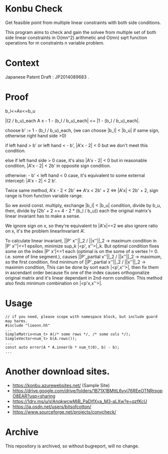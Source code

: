 # Konbu Check
Get feasible point from multiple linear constraints with both side conditions.

This program aims to check and gain the solvee from multiple set of both side linear constraints in O(mn^2) arithmetic and O(mn) sqrt function operations for m constraints n variable problem.

# Context
Japanese Patent Draft : JP2014089683 . 

# Proof
b_l&lt;=Ax&lt;=b_u

|(2 / b_u)_each A x - 1 - (b_l / b_u)_each| &lt;= |1 - (b_l / b_u)_each|.

choose b' := 1 - (b_l / b_u)_each,
(we can choose |b_l| &lt; |b_u| if same sign, otherwise right hand side &gt;0)

if left hand &gt; b' or left hand &lt; - b', |A'x - 2| &lt; 0 but we don't meet this condition.

else if left hand side &gt; 0 case, it's also |A'x - 2| &lt; 0 but in reasonable condition, |A'x - 2| &lt; 2b' in opposite sign condition.

otherwise: - b' &lt; left hand &lt; 0 case, it's equivalent to
some external intercept: |A'x - 2| &lt; 2 b'.

Twice same method, A'x - 2 &lt; 2b' &lt;=&gt; A'x &lt; 2b' + 2 &lt;=&gt; |A'x| &lt; 2b' + 2, sign range is from function variable range.

So we avoid const. multiply, exchange |b_l| &lt; |b_u| condition, divide by b_u, then, divide by (2b' + 2 == 4 - 2 \* (b_l / b_u)) each the original matrix's linear invariant has to make a sense.

We ignore sign on x, so they're equivalent to |A'x|==2 we also ignore ratio on x, it's the problem linearInvariant A'.

To calculate linear invariant, ||P' x''||_2 / ||x''||_2 -&gt; maximum condition in |P' x''|&lt;=1 epsilon, minimize sup_k |&lt;p', x''&gt;|\_k. But optimal condition fixes some on the index |P' x'|&lt;=1 each (optimal is on the some of a vertex != 0. i.e. some of line segment.), causes ||P'_partial x''||_2 / ||x''||_2 -&gt; maximum, so the first condition, find minimum of ||P'_partial x''||_2 / ||x''||_2 -&gt; maximim condition, This can be done by sort each |&lt;p',x''&gt;|, then fix them in ascendant order because fix one of the index causes orthogonalize original matrix and it's linear dependant in 2nd-norm condition. This method also finds minimum combination on |&lt;p'x,x''&gt;|.

# Usage
    // if you need, please scope with namespace block, but include guard may harms.
    #include "lieonn.hh"
    ...
    SimpleMatrix<num_t> A(/* some rows */, /* some cols */);
    SimpleVector<num_t> b(A.rows());
    ...
    const auto error(A * A.inner(b * num_t(0), b) - b);
    ...

# Another download sites.
* https://konbu.azurewebsites.net/ (Sample Site)
* https://drive.google.com/drive/folders/1B71X1BMttL6yyi76REeOTNRrpopO8EAR?usp=sharing
* https://1drv.ms/u/s!AnqkwcwMjB_PaDIfXya_M3-aLXw?e=qzfKcU
* https://ja.osdn.net/users/bitsofcotton/
* https://www.sourceforge.net/projects/convcheck/

# Archive
This repository is archived, so without bugreport, will no change.

